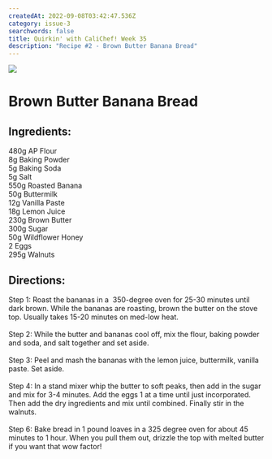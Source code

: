 ```yaml
---
createdAt: 2022-09-08T03:42:47.536Z
category: issue-3
searchwords: false
title: Quirkin' with CaliChef! Week 35
description: "Recipe #2 - Brown Butter Banana Bread"
---
```

![](/img/image0-2-.jpeg)

# B﻿rown Butter Banana Bread

## I﻿ngredients:

480g AP Flour\
8g Baking Powder\
5g Baking Soda\
5g Salt\
550g Roasted Banana\
50g Buttermilk\
12g Vanilla Paste\
18g Lemon Juice\
230g Brown Butter\
300g Sugar\
50g Wildflower Honey\
2 Eggs\
295g Walnuts

## D﻿irections:

Step 1: Roast the bananas in a  350-degree oven for 25-30 minutes until dark brown. While the bananas are roasting, brown the butter on the stove top. Usually takes 15-20 minutes on med-low heat.\
\
Step 2: While the butter and bananas cool off, mix the flour, baking powder and soda, and salt together and set aside.\
\
Step 3: Peel and mash the bananas with the lemon juice, buttermilk, vanilla paste. Set aside.\
\
Step 4: In a stand mixer whip the butter to soft peaks, then add in the sugar and mix for 3-4 minutes. Add the eggs 1 at a time until just incorporated. Then add the dry ingredients and mix until combined. Finally stir in the walnuts.\
\
Step 6: Bake bread in 1 pound loaves in a 325 degree oven for about 45 minutes to 1 hour. When you pull them out, drizzle the top with melted butter if you want that wow factor!

<img src="/img/image0-3-.jpeg" alt="" title="Brown Butter Banana Bread" class="size_lg vertical"/>